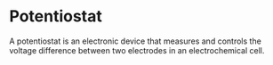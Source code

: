 # Potentiostat
A potentiostat is an electronic device that measures and controls the voltage difference between two electrodes in an electrochemical cell.
